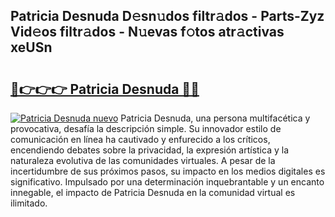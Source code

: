 ## Patricia Desnuda D𝚎sn𝚞dos filtr𝚊dos - Parts-Zyz Vid𝚎os filtr𝚊dos - N𝚞evas f𝚘tos atr𝚊ctivas xeUSn

# <h2><a href="http://mbbmxgq.tromn.icu/?c=Patricia+Desnuda">🔗👉👉👉 Patricia Desnuda 🔗🔗</a></h2>

[![Patricia Desnuda nuevo](https://i.imgur.com/pEAQMta.gif)](http://mbbmxgq.tromn.icu/?c=Patricia+Desnuda)
Patricia Desnuda, una persona multifacética y provocativa, desafía la descripción simple. Su innovador estilo de comunicación en línea ha cautivado y enfurecido a los críticos, encendiendo debates sobre la privacidad, la expresión artística y la naturaleza evolutiva de las comunidades virtuales. A pesar de la incertidumbre de sus próximos pasos, su impacto en los medios digitales es significativo. Impulsado por una determinación inquebrantable y un encanto innegable, el impacto de Patricia Desnuda en la comunidad virtual es ilimitado.
